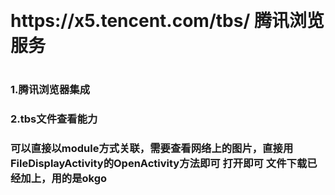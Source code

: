  
 <h1/> https://x5.tencent.com/tbs/ 腾讯浏览服务    <h1/>
 <h3/>1.腾讯浏览器集成 <h3>
 <h3/> 2.tbs文件查看能力 <h3>
 <h3/>  可以直接以module方式关联，需要查看网络上的图片，直接用FileDisplayActivity的OpenActivity方法即可 打开即可
 文件下载已经加上，用的是okgo <h3>
 
 <h2/><image scr="img/gif.gif"></image><h2>
